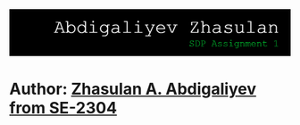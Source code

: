 <img src="github-header-image.png">
<h1>Author: <a href="https://github.com/zhsln">Zhasulan A. Abdigaliyev from SE-2304</a></h1>
